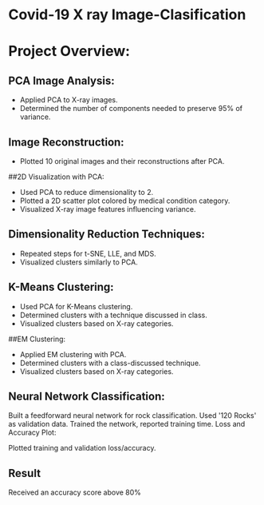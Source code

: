 # Covid-19 X ray Image-Clasification

# Project Overview:

## PCA Image Analysis:

- Applied PCA to X-ray images.
- Determined the number of components needed to preserve 95% of variance.

## Image Reconstruction:

- Plotted 10 original images and their reconstructions after PCA.

##2D Visualization with PCA:

- Used PCA to reduce dimensionality to 2.
- Plotted a 2D scatter plot colored by medical condition category.
- Visualized X-ray image features influencing variance.

## Dimensionality Reduction Techniques:

- Repeated steps for t-SNE, LLE, and MDS.
- Visualized clusters similarly to PCA.

## K-Means Clustering:

- Used PCA for K-Means clustering.
- Determined clusters with a technique discussed in class.
- Visualized clusters based on X-ray categories.

##EM Clustering:

- Applied EM clustering with PCA.
- Determined clusters with a class-discussed technique.
- Visualized clusters based on X-ray categories.

## Neural Network Classification:

Built a feedforward neural network for rock classification.
Used '120 Rocks' as validation data.
Trained the network, reported training time.
Loss and Accuracy Plot:

Plotted training and validation loss/accuracy.

## Result

Received an accuracy score above 80%
